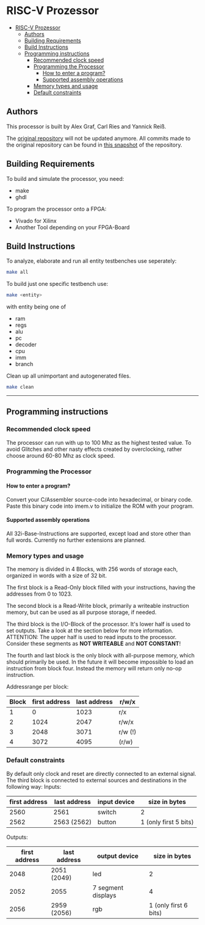 # RISC-V Prozessor #
- [RISC-V Prozessor](#risc-v-prozessor)
  - [Authors](#authors)
  - [Building Requirements](#building-requirements)
  - [Build Instructions](#build-instructions)
  - [Programming instructions](#programming-instructions)
    - [Recommended clock speed](#recommended-clock-speed)
    - [Programming the Processor](#programming-the-processor)
      - [How to enter a program?](#how-to-enter-a-program)
      - [Supported assembly operations](#supported-assembly-operations)
    - [Memory types and usage](#memory-types-and-usage)
    - [Default constraints](#default-constraints)

## Authors ##

This processor is built by Alex Graf, Carl Ries and Yannick Reiß.

The [original repository](https://gitlab.cs.hs-rm.de/yreis001/hbs) will not be updated anymore. All commits made to the original repository can be found in [this snapshot](hbs-master.tar.gz) of the repository.

## Building Requirements ##

To build and simulate the processor, you need:

- make
- ghdl

To program the processor onto a FPGA:

- Vivado for Xilinx
- Another Tool depending on your FPGA-Board

## Build Instructions ##

To analyze, elaborate and run all entity testbenches use seperately:

```bash
make all
```

To build just one specific testbench use:

```bash
make <entity>
```

with entity being one of

- ram
- regs
- alu
- pc
- decoder
- cpu
- imm
- branch

Clean up all unimportant and autogenerated files.

```bash
make clean
```

---

## Programming instructions ##

### Recommended clock speed ###

The processor can run with up to 100 Mhz as the highest tested value.
To avoid Glitches and other nasty effects created by overclocking, rather choose around 60-80 Mhz as clock speed.

### Programming the Processor ###

#### How to enter a program? ####

Convert your C/Assembler source-code into hexadecimal, or binary code.
Paste this binary code into imem.v to initialize the ROM with your program.

#### Supported assembly operations ####

All 32i-Base-Instructions are supported, except load and store other than full words.
Currently no further extensions are planned.

### Memory types and usage ###

The memory is divided in 4 Blocks, with 256 words of storage each, organized in words with a size of 32 bit.

The first block is a Read-Only block filled with your instructions, having the addresses from 0 to 1023.

The second block is a Read-Write block, primarily a writeable instruction memory, but can be used as all purpose storage, if needed.

The third block is the I/O-Block of the processor. It's lower half is used to set outputs. Take a look at the section below for more information.
ATTENTION: The upper half is used to read inputs to the processor. Consider these segments as **NOT WRITEABLE**  and **NOT CONSTANT**!

The fourth and last block is the only block with all-purpose memory, which should primarily be used. In the future it will become impossible to load an instruction from block four. Instead the memory will return only no-op instruction.

Addressrange per block:

| Block | first address | last address | r/w/x   |
| ----- | ------------- | ------------ | ------- |
| 1     | 0             | 1023         | r/x     |
| 2     | 1024          | 2047         | r/w/x   |
| 3     | 2048          | 3071         | r/w (!) |
| 4     | 3072          | 4095         | (r/w)   |

### Default constraints ###

By default only clock and reset are directly connected to an external signal.
The third block is connected to external sources and destinations in the following way:
Inputs:

| first address | last address | input device | size in bytes         |
| ------------- | ------------ | ------------ | --------------------- |
| 2560          | 2561         | switch       | 2                     |
| 2562          | 2563 (2562)  | button       | 1 (only first 5 bits) |

Outputs:

| first address | last address | output device      | size in bytes         |
| ------------- | ------------ | ------------------ | --------------------- |
| 2048          | 2051 (2049)  | led                | 2                     |
| 2052          | 2055         | 7 segment displays | 4                     |
| 2056          | 2959 (2056)  | rgb                | 1 (only first 6 bits) |
